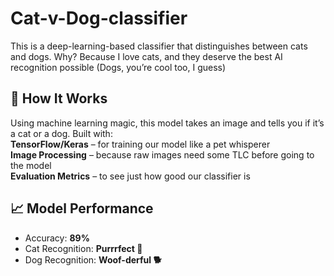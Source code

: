# Cat-v-Dog-classifier

This is a deep-learning-based classifier that distinguishes between cats and dogs. Why? Because I love cats, and they deserve the best AI recognition possible (Dogs, you’re cool too, I guess)


## 🧠 How It Works  
Using machine learning magic, this model takes an image and tells you if it’s a cat or a dog. Built with:  
**TensorFlow/Keras** – for training our model like a pet whisperer  
 **Image Processing** – because raw images need some TLC before going to the model  
 **Evaluation Metrics** – to see just how good our classifier is  


## 📈 Model Performance  
- Accuracy: **89%**  
- Cat Recognition: **Purrrfect 🐾**  
- Dog Recognition: **Woof-derful 🐕**  



